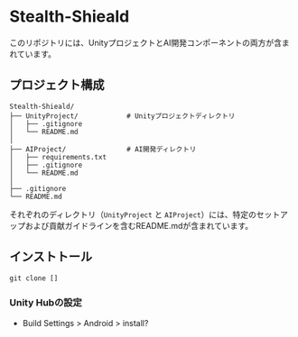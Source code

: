 # Stealth-Shieald

このリポジトリには、UnityプロジェクトとAI開発コンポーネントの両方が含まれています。

## プロジェクト構成

```plaintext
Stealth-Shieald/
├── UnityProject/            # Unityプロジェクトディレクトリ
│   ├── .gitignore
│   └── README.md
│
├── AIProject/               # AI開発ディレクトリ
│   ├── requirements.txt
│   ├── .gitignore
│   └── README.md
│
├── .gitignore
└── README.md
```

それぞれのディレクトリ（`UnityProject` と `AIProject`）には、特定のセットアップおよび貢献ガイドラインを含むREADME.mdが含まれています。

## インストトール

``` cmd
git clone []
```

### Unity Hubの設定

- Build Settings > Android > install?
